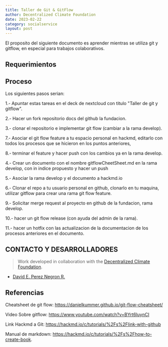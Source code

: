 ```yaml
---
title: Taller de Git & GitFlow
author: Decentralized Climate Foundation
date: 2023-02-22
category: socialservice
layout: post
---
```


El proposito del siguiente documento es aprender mientras se utiliza git y gitflow, en especial para trabajos colaborativos.

## Requerimientos

## Proceso

Los siguientes pasos serian:

1.- Apuntar estas tareas en el deck de nextcloud con titulo "Taller de git y gitflow".

2.- Hacer un fork repositorio docs del github la fundacion.

3.- clonar el repositorio e implementar git flow (cambiar a la rama develop).

7.- Asociar el git flow feature a tu espacio personal en  hackmd, editarlo con todos los procesos que se hicieron en los puntos anteriores,

8.- terminar el feature y hacer push con los cambios ya en la rama develop.

4.- Crear un documento con el nombre gitflowCheetSheet.md en la rama develop, con in indice propuesto y hacer un push

5.- Asociar la rama develop y el documento a hackmd.io

6.- Clonar el repo a tu usuario personal en github, clonarlo en tu maquina, utilizar gitflow para crear una rama git flow feature.

9.- Solicitar merge request al proyecto en github de la fundacion, rama develop.

10.- hacer un git flow release (con ayuda del admin de la rama).

11.- hacer un hotfix con las actualizacion de la documentacion de los procesos anteriores en el documento.


## CONTACTO Y DESARROLLADORES
> Work developed in collaboration with the [Decentralized Climate Foundation](https://decentralizedclimate.org).

- [David E. Perez Negron R.](mailto:david@neetsec.com)

## Referencias

Cheatsheet de git flow: https://danielkummer.github.io/git-flow-cheatsheet/

Video Sobre gitflow: https://www.youtube.com/watch?v=BYrt6luynCI

Link Hackmd a Git: https://hackmd.io/c/tutorials/%2Fs%2Flink-with-github

Manual de markdown: https://hackmd.io/c/tutorials/%2Fs%2Fhow-to-create-book.

